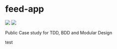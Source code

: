 # feed-app
![](https://github.com/rvstykey/feed-app/actions/workflows/CI-iOS.yml/badge.svg) ![](https://github.com/rvstykey/feed-app/actions/workflows/CI-macOS.yml/badge.svg)

Public Case study for TDD, BDD and Modular Design

test

